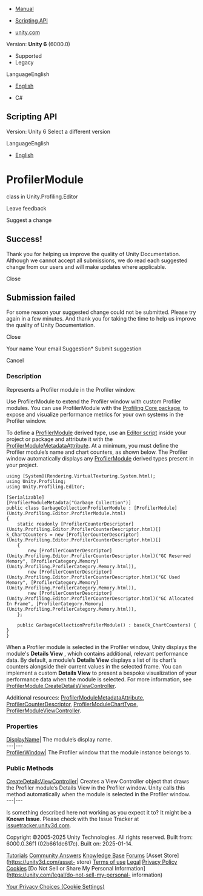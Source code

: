 [ ]()

  * [Manual](../Manual/index.html)
  * [Scripting API](../ScriptReference/index.html)

  * [unity.com](https://unity.com/)

Version: **Unity 6** (6000.0)

  * Supported
  * Legacy

LanguageEnglish

  * [English]()

  * C#

[ ](https://docs.unity3d.com)

## Scripting API

Version: Unity 6 Select a different version

LanguageEnglish

  * [English]()

# ProfilerModule

class in Unity.Profiling.Editor

Leave feedback

Suggest a change

## Success!

Thank you for helping us improve the quality of Unity Documentation. Although
we cannot accept all submissions, we do read each suggested change from our
users and will make updates where applicable.

Close

## Submission failed

For some reason your suggested change could not be submitted. Please <a>try
again</a> in a few minutes. And thank you for taking the time to help us
improve the quality of Unity Documentation.

Close

Your name Your email Suggestion* Submit suggestion

Cancel

[ ]()

### Description

Represents a Profiler module in the Profiler window.

Use ProfilerModule to extend the Profiler window with custom Profiler modules.
You can use ProfilerModule with the [Profiling Core
package](https://docs.unity3d.com/Packages/com.unity.profiling.core@latest),
to expose and visualize performance metrics for your own systems in the
Profiler window.  
  
To define a [ProfilerModule](Unity.Profiling.Editor.ProfilerModule.html)
derived type, use an [Editor script](../Manual/SpecialFolders.html) inside
your project or package and attribute it with the
[ProfilerModuleMetadataAttribute](Unity.Profiling.Editor.ProfilerModuleMetadataAttribute.html).
At a minimum, you must define the Profiler module’s name and chart counters,
as shown below. The Profiler window automatically displays any
[ProfilerModule](Unity.Profiling.Editor.ProfilerModule.html) derived types
present in your project.

    
    
    using [System](Rendering.VirtualTexturing.System.html);
    using Unity.Profiling;
    using Unity.Profiling.Editor;  
      
    [Serializable]
    [ProfilerModuleMetadata("Garbage Collection")]
    public class GarbageCollectionProfilerModule : [ProfilerModule](Unity.Profiling.Editor.ProfilerModule.html)
    {
        static readonly [ProfilerCounterDescriptor](Unity.Profiling.Editor.ProfilerCounterDescriptor.html)[] k_ChartCounters = new [ProfilerCounterDescriptor](Unity.Profiling.Editor.ProfilerCounterDescriptor.html)[]
        {
            new [ProfilerCounterDescriptor](Unity.Profiling.Editor.ProfilerCounterDescriptor.html)("GC Reserved Memory", [ProfilerCategory.Memory](Unity.Profiling.ProfilerCategory.Memory.html)),
            new [ProfilerCounterDescriptor](Unity.Profiling.Editor.ProfilerCounterDescriptor.html)("GC Used Memory", [ProfilerCategory.Memory](Unity.Profiling.ProfilerCategory.Memory.html)),
            new [ProfilerCounterDescriptor](Unity.Profiling.Editor.ProfilerCounterDescriptor.html)("GC Allocated In Frame", [ProfilerCategory.Memory](Unity.Profiling.ProfilerCategory.Memory.html)),
        };  
      
        public GarbageCollectionProfilerModule() : base(k_ChartCounters) { }
    }
    

When a Profiler module is selected in the Profiler window, Unity displays the
module's **Details View** , which contains additional, relevant performance
data. By default, a module’s **Details View** displays a list of its chart’s
counters alongside their current values in the selected frame. You can
implement a custom **Details View** to present a bespoke visualization of your
performance data when the module is selected. For more information, see
[ProfilerModule.CreateDetailsViewController](Unity.Profiling.Editor.ProfilerModule.CreateDetailsViewController.html).  
  
Additional resources:
[ProfilerModuleMetadataAttribute](Unity.Profiling.Editor.ProfilerModuleMetadataAttribute.html),
[ProfilerCounterDescriptor](Unity.Profiling.Editor.ProfilerCounterDescriptor.html),
[ProfilerModuleChartType](Unity.Profiling.Editor.ProfilerModuleChartType.html),
[ProfilerModuleViewController](Unity.Profiling.Editor.ProfilerModuleViewController.html).

### Properties

[DisplayName](Unity.Profiling.Editor.ProfilerModule.DisplayName.html)| The
module’s display name.  
---|---  
[ProfilerWindow](Unity.Profiling.Editor.ProfilerModule.ProfilerWindow.html)|
The Profiler window that the module instance belongs to.  
  
### Public Methods

[CreateDetailsViewController](Unity.Profiling.Editor.ProfilerModule.CreateDetailsViewController.html)|
Creates a View Controller object that draws the Profiler module’s Details View
in the Profiler window. Unity calls this method automatically when the module
is selected in the Profiler window.  
---|---  
  
Is something described here not working as you expect it to? It might be a
**Known Issue**. Please check with the Issue Tracker at
[issuetracker.unity3d.com](https://issuetracker.unity3d.com).

Copyright ©2005-2025 Unity Technologies. All rights reserved. Built from:
6000.0.36f1 (02b661dc617c). Built on: 2025-01-14.

[Tutorials](https://unity3d.com/learn) [Community
Answers](https://answers.unity3d.com) [Knowledge
Base](https://support.unity3d.com/hc/en-us)
[Forums](https://forum.unity3d.com) [Asset Store](https://unity3d.com/asset-
store) [Terms of use](https://docs.unity3d.com/Manual/TermsOfUse.html)
[Legal](https://unity.com/legal) [Privacy
Policy](https://unity.com/legal/privacy-policy)
[Cookies](https://unity.com/legal/cookie-policy) [Do Not Sell or Share My
Personal Information](https://unity.com/legal/do-not-sell-my-personal-
information)

[Your Privacy Choices (Cookie Settings)](javascript:void\(0\);)

